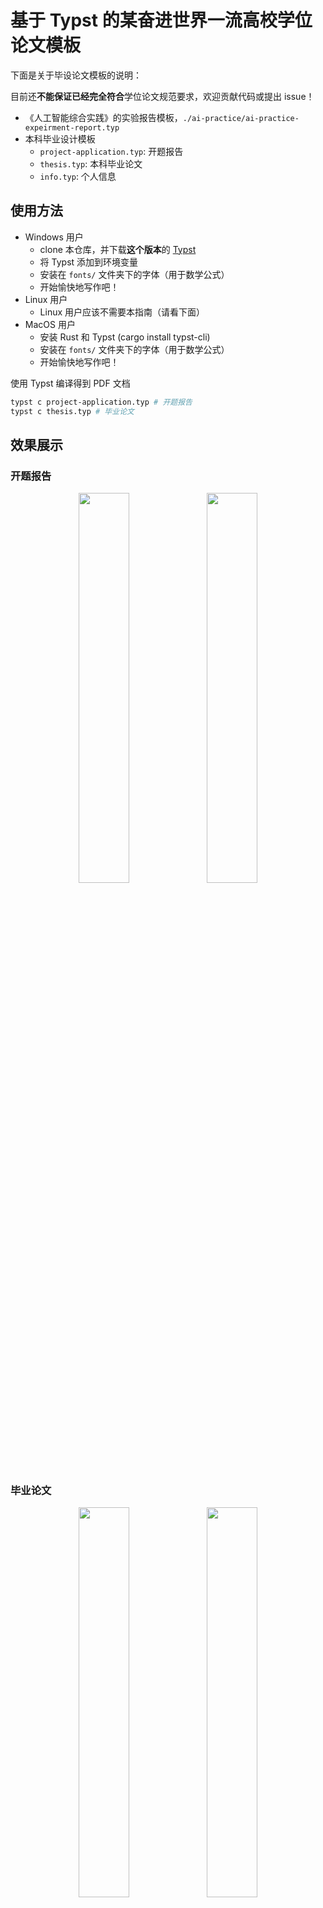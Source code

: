 # 基于 Typst 的某奋进世界一流高校学位论文模板

下面是关于毕设论文模板的说明：

目前还**不能保证已经完全符合**学位论文规范要求，欢迎贡献代码或提出 issue！

- 《人工智能综合实践》的实验报告模板，`./ai-practice/ai-practice-expeirment-report.typ`
- 本科毕业设计模板
  - `project-application.typ`: 开题报告
  - `thesis.typ`: 本科毕业论文
  - `info.typ`: 个人信息

## 使用方法

- Windows 用户
  - clone 本仓库，并下载**这个版本**的 [Typst](https://github.com/typst/typst/releases/tag/v0.12.0)
  - 将 Typst 添加到环境变量
  - 安装在 `fonts/` 文件夹下的字体（用于数学公式）
  - 开始愉快地写作吧！
- Linux 用户
  - Linux 用户应该不需要本指南（请看下面）
- MacOS 用户
  - 安装 Rust 和 Typst (cargo install typst-cli)
  - 安装在 `fonts/` 文件夹下的字体（用于数学公式）
  - 开始愉快地写作吧！

使用 Typst 编译得到 PDF 文档

```bash
typst c project-application.typ # 开题报告
typst c thesis.typ # 毕业论文
```

## 效果展示

### 开题报告

<p align="center"> 
<img src="./images/project-application-1.jpg" width=40%/> 
<img src="./images/project-application-4.jpg" width=40%/> 
</p>

### 毕业论文

<p align="center"> 
<img src="./images/thesis-1.jpg" width=40%/> 
<img src="./images/thesis-2.jpg" width=40%/> 
</p>

<p align="center"> 
<img src="./images/thesis-5.jpg" width=40%/> 
<img src="./images/thesis-9.jpg" width=40%/> 
</p>

### 人工智能综合实践 实验报告

<p align="center"> 
<img src="./images/ai_practice_expeirment_report-1.jpg" width=40%/> 
<img src="./images/ai_practice_expeirment_report-2.jpg" width=40%/> 
</p>

## Logs

- 2025.01.09 by [hhw](https://github.com/houhuawei23/)
  - rename and move `ai-practice-expeirment-report.typ` to folder `./ai-practice`
  - move exported pdfs to folder `exported-pdf`
